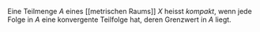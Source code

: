 Eine Teilmenge $A$ eines [[metrischen Raums]] $X$ heisst *kompakt*, wenn jede Folge in $A$ eine konvergente Teilfolge hat, deren Grenzwert in $A$ liegt.
